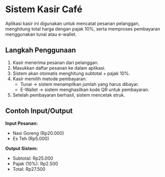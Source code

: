 # Sistem Kasir Café

Aplikasi kasir ini digunakan untuk mencatat pesanan pelanggan, menghitung total harga dengan pajak 10%, serta memproses pembayaran menggunakan tunai atau e-wallet.

## Langkah Penggunaan
1. Kasir menerima pesanan dari pelanggan.
2. Masukkan daftar pesanan ke dalam aplikasi.
3. Sistem akan otomatis menghitung subtotal + pajak 10%.
4. Kasir memilih metode pembayaran:
   - Tunai → sistem menampilkan jumlah yang harus dibayar.
   - E-Wallet → sistem menghasilkan kode QR untuk pembayaran.
5. Setelah pembayaran berhasil, sistem mencetak struk.

## Contoh Input/Output
**Input Pesanan:**
- Nasi Goreng (Rp20.000)
- Es Teh (Rp5.000)

**Output Sistem:**
- Subtotal: Rp25.000  
- Pajak (10%): Rp2.500  
- Total: Rp27.500

